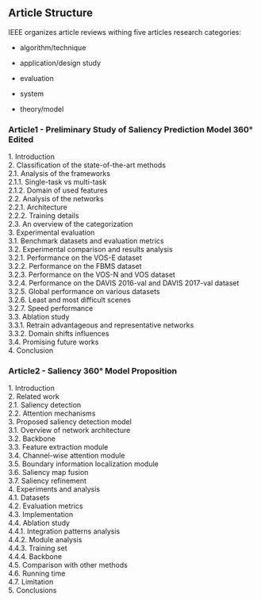 Article Structure
-----------------

IEEE organizes article reviews withing five articles research
categories:

-   algorithm/technique

-   application/design study

-   evaluation

-   system

-   theory/model

### Article1 - Preliminary Study of Saliency Prediction Model 360° Edited

​1. Introduction\
2. Classification of the state-of-the-art methods\
2.1. Analysis of the frameworks\
2.1.1. Single-task vs multi-task\
2.1.2. Domain of used features\
2.2. Analysis of the networks\
2.2.1. Architecture\
2.2.2. Training details\
2.3. An overview of the categorization\
3. Experimental evaluation\
3.1. Benchmark datasets and evaluation metrics\
3.2. Experimental comparison and results analysis\
3.2.1. Performance on the VOS-E dataset\
3.2.2. Performance on the FBMS dataset\
3.2.3. Performance on the VOS-N and VOS dataset\
3.2.4. Performance on the DAVIS 2016-val and DAVIS 2017-val dataset\
3.2.5. Global performance on various datasets\
3.2.6. Least and most difficult scenes\
3.2.7. Speed performance\
3.3. Ablation study\
3.3.1. Retrain advantageous and representative networks\
3.3.2. Domain shifts influences\
3.4. Promising future works\
4. Conclusion

### Article2 - Saliency 360° Model Proposition

​1. Introduction\
2. Related work\
2.1. Saliency detection\
2.2. Attention mechanisms\
3. Proposed saliency detection model\
3.1. Overview of network architecture\
3.2. Backbone\
3.3. Feature extraction module\
3.4. Channel-wise attention module\
3.5. Boundary information localization module\
3.6. Saliency map fusion\
3.7. Saliency refinement\
4. Experiments and analysis\
4.1. Datasets\
4.2. Evaluation metrics\
4.3. Implementation\
4.4. Ablation study\
4.4.1. Integration patterns analysis\
4.4.2. Module analysis\
4.4.3. Training set\
4.4.4. Backbone\
4.5. Comparison with other methods\
4.6. Running time\
4.7. Limitation\
5. Conclusions
